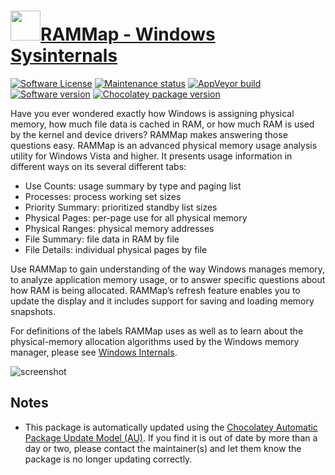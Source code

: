 # [<img src="https://cdn.jsdelivr.net/gh/dgalbraith/chocolatey-packages@322b8f7b992fe34d94f428a694033a94dad7c8ad/icons/rammap.png" width="48" height="48" />RAMMap - Windows Sysinternals](https://chocolatey.org/packages/rammap)

[![Software License](https://img.shields.io/badge/License-Proprietary-grey.svg)](https://docs.microsoft.com/sysinternals/license-terms)
[![Maintenance status](https://img.shields.io/badge/maintained%3F-yes-green.svg)](https://gitHub.com/dgalbraith/chocolatey-packages/graphs/commit-activity)
[![AppVeyor build](https://img.shields.io/appveyor/ci/dgalbraith/chocolatey-packages)](https://ci.appveyor.com/project/dgalbraith/chocolatey-packages)
[![Software version](https://img.shields.io/badge/Source-v1.60-blue)](https://docs.microsoft.com/sysinternals/downloads/rammap)
[![Chocolatey package version](https://img.shields.io/chocolatey/v/rammap?label=Chocolatey)](https://chocolatey.org/packages/rammap)

Have you ever wondered exactly how Windows is assigning physical memory, how much file data is cached in RAM, or how
much RAM is used by the kernel and device drivers? RAMMap makes answering those questions easy. RAMMap is an advanced
physical memory usage analysis utility for Windows Vista and higher. It presents usage information in different ways on
its several different tabs:

* Use Counts: usage summary by type and paging list
* Processes: process working set sizes
* Priority Summary: prioritized standby list sizes
* Physical Pages: per-page use for all physical memory
* Physical Ranges: physical memory addresses
* File Summary: file data in RAM by file
* File Details: individual physical pages by file

Use RAMMap to gain understanding of the way Windows manages memory, to analyze application memory usage, or to answer
specific questions about how RAM is being allocated. RAMMap’s refresh feature enables you to update the display and it
includes support for saving and loading memory snapshots.

For definitions of the labels RAMMap uses as well as to learn about the physical-memory allocation algorithms used by
the Windows memory manager, please see [Windows Internals](https://docs.microsoft.com/en-us/sysinternals/resources/windows-internals).

![screenshot](https://cdn.jsdelivr.net/gh/dgalbraith/chocolatey-packages@ab7733d9bd5714cac138fe9e5eec447633fb3d75/automatic/rammap/screenshot.png)

## Notes

* This package is automatically updated using the [Chocolatey Automatic Package Update Model (AU)](https://github.com/majkinetor/au/blob/master/README.md).
  If you find it is out of date by more than a day or two, please contact the maintainer(s) and let them know the package is no longer updating correctly.
